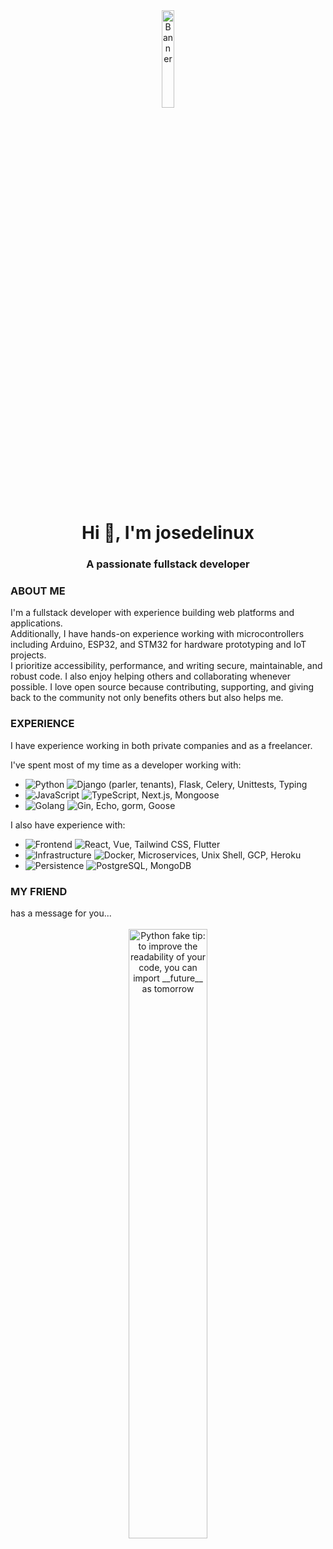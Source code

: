 <div align="center">
  <img src="https://go.dev/images/gophers/biplane.svg" width="20%" alt="Banner">
</div>

<h1 align="center">Hi 👋, I'm josedelinux</h1>
<h3 align="center">A passionate fullstack developer</h3>
<h3>ABOUT ME</h3>

I'm a fullstack developer with experience building web platforms and applications. \
Additionally, I have hands-on experience working with microcontrollers including Arduino, ESP32, and STM32 for hardware prototyping and IoT projects.\
I prioritize accessibility, performance, and writing secure, maintainable, and robust code. I also enjoy helping others and collaborating whenever possible. I love open source because contributing, supporting, and giving back to the community not only benefits others but also helps me.



<h3>EXPERIENCE</h3>

I have experience working in both private companies and as a freelancer.

I've spent most of my time as a developer working with:

- <img src="https://img.shields.io/badge/Python-green?labelColor=black" alt="Python"> <img src="https://img.shields.io/badge/-Django [parler / tenants] -- Flask -- Celery -- Unittests -- Typing-grey" alt="Django (parler, tenants), Flask, Celery, Unittests, Typing">
- <img src="https://img.shields.io/badge/JavaScript-green?labelColor=black" alt="JavaScript"> <img src="https://img.shields.io/badge/-TypeScript -- Next.js -- Mongoose-grey" alt="TypeScript, Next.js, Mongoose">
- <img src="https://img.shields.io/badge/Golang-green?labelColor=black" alt="Golang"> <img src="https://img.shields.io/badge/-Gin -- Echo -- Gorm -- Goose-grey" alt="Gin, Echo, gorm, Goose">


I also have experience with:

- <img src="https://img.shields.io/badge/Frontend-green?labelColor=black" alt="Frontend"> <img src="https://img.shields.io/badge/-React -- Vue -- Tailwind CSS -- Flutter -grey" alt="React, Vue, Tailwind CSS, Flutter">
- <img src="https://img.shields.io/badge/Infrastructure-green?labelColor=black" alt="Infrastructure"> <img src="https://img.shields.io/badge/-Docker -- Microservices -- Unix Shell -- GCP -- Heroku -- CI/CD Pipelines-grey" alt="Docker, Microservices, Unix Shell, GCP, Heroku">
- <img src="https://img.shields.io/badge/Persistence-green?labelColor=black" alt="Persistence"> <img src="https://img.shields.io/badge/-PostgreSQL -- MongoDB-grey" alt="PostgreSQL, MongoDB">

<h3>MY FRIEND</h3>
has a message for you...

<br>
<br>
<div align="center">
  <img src="https://user-images.githubusercontent.com/38964964/167205200-026483f2-8b0f-4101-b76f-96347a246889.png" width="50%" alt="Python fake tip: to improve the readability of your code, you can import __future__ as tomorrow">
</div>
<br>
